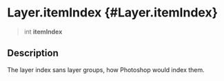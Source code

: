 Layer.itemIndex {#Layer.itemIndex}
===============

> int **itemIndex**

Description
-----------

The layer index sans layer groups, how Photoshop would index them.
